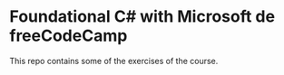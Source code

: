 # Foundational C# with Microsoft de freeCodeCamp
This repo contains some of the exercises of the course.
